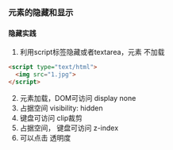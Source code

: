 ### 元素的隐藏和显示

#### 隐藏实践
1. 利用script标签隐藏或者textarea，元素 不加载
```html
<script type="text/html">
  <img src="1.jpg">
</script>
```
2. 元素加载，DOM可访问 display none
3. 占据空间 visibility: hidden
4. 键盘可访问 clip裁剪
5. 占据空间， 键盘可访问 z-index
6. 可以点击 透明度
